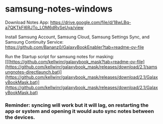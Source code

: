 # samsung-notes-windows

Download Notes App: https://drive.google.com/file/d/18wLBq-a7QKTkFl6RJTo_LOM6dRvSeUya/view

Install Samsung Account, Samsung Cloud, Samsung Settings Sync, and Samsung Continuity Service: https://github.com/Bananz0/GalaxyBookEnabler?tab=readme-ov-file

Run the Startup script for samsung notes for masking: [[[https://github.com/kellwinr/galaxybook_mask?tab=readme-ov-file](https://github.com/kellwinr/galaxybook_mask/releases/download/2.1/samsungnotes-directlaunch.bat)](https://github.com/kellwinr/galaxybook_mask/releases/download/2.1/GalaxyBookMask.bat)](https://github.com/kellwinr/galaxybook_mask/releases/download/2.1/GalaxyBookMask.bat)

### Reminder: syncing will work but it will lag, on restarting the app or system and opening it would auto sync notes between the devices.

